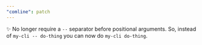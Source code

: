 ```yaml
---
"comline": patch
---
```


✨ No longer require a `--` separator before positional arguments. So, instead of `my-cli -- do-thing` you can now do `my-cli do-thing`.
